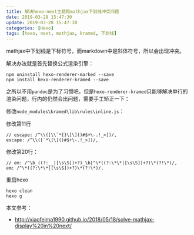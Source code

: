 ```yaml
---
title: 解决hexo-next主题和mathjax下划线冲突问题
date: 2019-03-28 15:47:30
update: 2019-03-28 15:47:30
categories: [Hexo]
tags: [hexo, next, mathjax, kramed, 下划线]
---
```


mathjax中下划线是下标符号，而markdown中是斜体符号，所以会出现冲突。

<!-- more -->

解决办法就是首先替换公式渲染引擎：

```
npm uninstall hexo-renderer-marked --save
npm install hexo-renderer-kramed --save
```

之所以不用`pandoc`是为了习惯吧，但是`hexo-renderer-kramed`只能够解决单行的渲染问题，行内的仍然会出问题，需要手工矫正一下：

修改`node_modules\kramed\lib\rules\inline.js`：

修改第11行
```
// escape: /^\\([\\`*{}\[\]()#$+\-.!_>])/,
escape: /^\\([`*\[\]()#$+\-.!_>])/,
```

修改第20行：
```
// em: /^\b_((?:__|[\s\S])+?)_\b|^\*((?:\*\*|[\s\S])+?)\*(?!\*)/,
em: /^\*((?:\*\*|[\s\S])+?)\*(?!\*)/,
```

重启hexo
```
hexo clean 
hexo g
```

本文参考：

* http://xiaofeima1990.github.io/2018/05/18/solve-mathjax-display%20in%20next/
